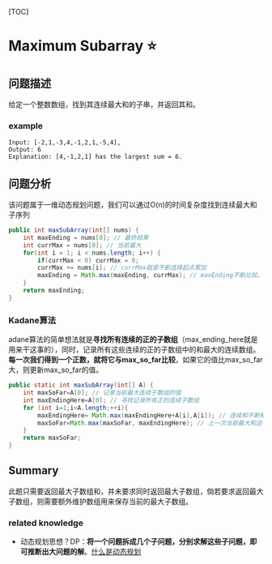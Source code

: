 [TOC]

# Maximum Subarray  ⭐

## 问题描述

给定一个整数数组，找到其连续最大和的子串，并返回其和。

### example

```
Input: [-2,1,-3,4,-1,2,1,-5,4],
Output: 6
Explanation: [4,-1,2,1] has the largest sum = 6.
```

## 问题分析

该问题属于一维动态规划问题，我们可以通过O(n)的时间复杂度找到连续最大和子序列

```java
public int maxSubArray(int[] nums) {
    int maxEnding = nums[0]; // 最终结果
    int currMax = nums[0]; // 当前最大
    for(int i = 1; i < nums.length; i++) {
        if(currMax < 0) currMax = 0;
        currMax += nums[i]; // currMax就是不断选择起点累加
        maxEnding = Math.max(maxEnding, currMax); // maxEnding不断比较，保存较大的那个
    }
    return maxEnding;
}
```

### Kadane算法

adane算法的简单想法就是**寻找所有连续的正的子数组**（max_ending_here就是用来干这事的），同时，记录所有这些连续的正的子数组中的和最大的连续数组。**每一次我们得到一个正数，就将它与max_so_far比较**，如果它的值比max_so_far大，则更新max_so_far的值。

```java
public static int maxSubArray(int[] A) {
    int maxSoFar=A[0]; // 记录当前最大连续子数组的值
    int maxEndingHere=A[0]; // 寻找记录所有正的连续子数组
    for (int i=1;i<A.length;++i){
    	maxEndingHere= Math.max(maxEndingHere+A[i],A[i]); // 连续和不断和当前元素比较
    	maxSoFar=Math.max(maxSoFar, maxEndingHere);	// 上一次当前最大和这一次的当前最大比较
    }
    return maxSoFar;
}
```

## Summary

此题只需要返回最大子数组和，并未要求同时返回最大子数组，倘若要求返回最大子数组，则需要额外维护数组用来保存当前的最大子数组。

### related knowledge

- 动态规划思想？DP：**将一个问题拆成几个子问题，分别求解这些子问题，即可推断出大问题的解**。[什么是动态规划](https://www.zhihu.com/question/23995189)